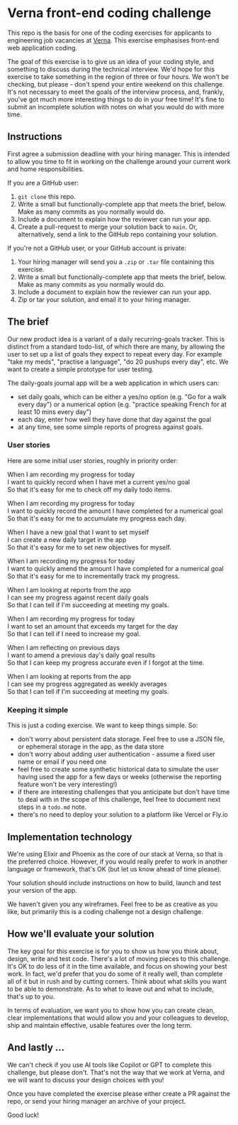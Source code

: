 # Verna front-end coding challenge

This repo is the basis for one of the coding exercises for applicants to engineering job vacancies at [Verna]. This exercise emphasises front-end web application coding.

The goal of this exercise is to give us an idea of your coding style, and something to discuss during the technical interview. We'd hope for this exercise to take something in the region of three or four hours. We won't be checking, but please - don't spend your entire weekend on this challenge. It's not necessary to meet the goals of the interview process, and, frankly, you've got much more interesting things to do in your free time! It's fine to submit an incomplete solution with notes on what you would do with more time.

## Instructions

First agree a submission deadline with your hiring manager. This is intended to allow you time to fit in working on the challenge around your current work and home responsibilities.

If you are a GitHub user:

1. `git clone` this repo.
2. Write a small but functionally-complete app that meets the brief, below. Make as many commits as you normally would do.
3. Include a document to explain how the reviewer can run your app.
4. Create a pull-request to merge your solution back to `main`. Or, alternatively, send a link to the GitHub repo containing your solution.

If you're not a GitHub user, or your GitHub account is private:

1. Your hiring manager will send you a `.zip` or `.tar` file containing   this exercise.
2. Write a small but functionally-complete app that meets the brief, below. Make as many commits as you normally would do.
3. Include a document to explain how the reviewer can run your app.
4. Zip or tar your solution, and email it to your hiring manager.

## The brief

Our new product idea is a variant of a daily recurring-goals tracker. This is distinct from a standard todo-list, of which there are many, by allowing the user to set up a list of goals they expect to repeat every day. For example "take my meds", "practise a language", "do 20 pushups every day", etc. We want to create a simple prototype for user testing.

The daily-goals journal app will be a web application in which users can:

- set daily goals, which can be either a yes/no option (e.g. "Go for a walk every day") or  a numerical option (e.g. "practice speaking French for at least 10 mins every day")
- each day, enter how well they have done that day against the goal
- at any time, see some simple reports of progress against goals.

### User stories

Here are some initial user stories, roughly in priority order:

When I am recording my progress for today<br />
I want to quickly record when I have met a current yes/no goal<br />
So that it's easy for me to check off my daily todo items.

When I am recording my progress for today<br />
I want to quickly record the amount I have completed for a numerical goal<br />
So that it's easy for me to accumulate my progress each day.

When I have a new goal that I want to set myself<br />
I can create a new daily target in the app<br />
So that it's easy for me to set new objectives for myself.

When I am recording my progress for today<br />
I want to quickly amend the amount I have completed for a numerical goal<br />
So that it's easy for me to incrementally track my progress.

When I am looking at reports from the app<br />
I can see my progress against recent daily goals<br />
So that I can tell if I'm succeeding at meeting my goals.

When I am recording my progress for today<br />
I want to set an amount that exceeds my target for the day<br />
So that I can tell if I need to increase my goal.

When I am reflecting on previous days<br />
I want to amend a previous day's daily goal results<br />
So that I can keep my progress accurate even if I forgot at the time.

When I am looking at reports from the app<br />
I can see my progress aggregated as weekly averages<br />
So that I can tell if I'm succeeding at meeting my goals.

### Keeping it simple

This is just a coding exercise. We want to keep things simple. So:

- don't worry about persistent data storage. Feel free to use a JSON file, or ephemeral storage in the app, as the data store
- don't worry about adding user authentication - assume a fixed user name or email if you need one
- feel free to create some synthetic historical data to simulate the user having used the app for a few days or weeks (otherwise the reporting feature won't be very interesting!)
- if there are interesting challenges that you anticipate but don't have time to deal with in the scope of this challenge, feel free to document next steps in a `todo.md` note.
- there's no need to deploy your solution to a platform like Vercel or Fly.io

## Implementation technology

We're using Elixir and Phoenix as the core of our stack at Verna, so that is the preferred choice. However, if you would really prefer to work in another language or framework, that's OK (but let us know ahead of time please).

Your solution should include instructions on how to build, launch and test your version of the app.

We haven't given you any wireframes. Feel free to be as creative as you like, but primarily this is a coding challenge not a design challenge.

## How we'll evaluate your solution

The key goal for this exercise is for you to show us how you think about, design, write and test code. There's a lot of moving pieces to this challenge. It's OK to do less of it in the time available, and focus on showing your best work. In fact, we'd prefer that you do some of it really well, than complete all of it but in rush and by cutting corners. Think about what skills you want to be able to demonstrate. As to what to leave out and what to include, that's up to you.

In terms of evaluation, we want you to show how you can create clean, clear implementations that would allow you and your colleagues to develop, ship and maintain effective, usable features over the long term.

## And lastly …

We can't check if you use AI tools like Copilot or GPT to complete this challenge, but please don't. That's not the way that we work at Verna, and we will want to discuss your design choices with you!

Once you have completed the exercise please either create a PR against the repo, or send your hiring manager an archive of your project.

Good luck!

[Verna]: https://verna.earth
